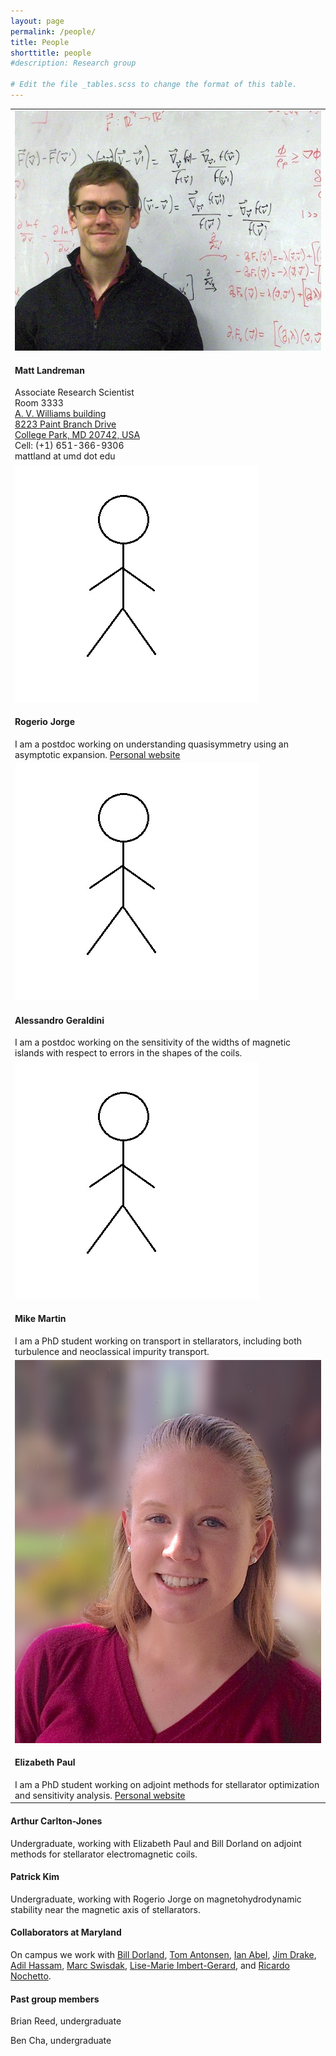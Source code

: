 ```yaml
---
layout: page
permalink: /people/
title: People
shorttitle: people
#description: Research group

# Edit the file _tables.scss to change the format of this table.
---
```


<div class="group_members">
<table>

<tr><td>
<div class="profile col one right"><img src="../assets/img/Landreman_portrait_600.jpg"></div>
<h4>Matt Landreman</h4>
Associate Research Scientist<br>
Room 3333<br>
<a href="https://goo.gl/maps/Zx1oqM59pTcoeQ6H9">
A. V. Williams building<br>
8223 Paint Branch Drive<br>
College Park, MD 20742, USA</a><br>
Cell: (+1) 651-366-9306<br>
mattland at umd dot edu
</td></tr>

<tr><td>
<div class="profile col one right"><img src="../assets/img/no_photo.jpg"></div>
<h4>Rogerio Jorge</h4>
I am a postdoc working on understanding quasisymmetry using an asymptotic expansion.
<a href="https://web.ist.utl.pt/~rogerio.jorge/">Personal website</a>
</td></tr>

<tr><td>
<div class="profile col one right"><img src="../assets/img/no_photo.jpg"></div>
<h4>Alessandro Geraldini</h4>
I am a postdoc working on the sensitivity of the widths of magnetic islands with respect to errors in the shapes of the coils.
</td></tr>

<tr><td>
<div class="profile col one right"><img src="../assets/img/no_photo.jpg"></div>
<h4> Mike Martin</h4>
I am a PhD student working on transport in stellarators, including both turbulence and neoclassical impurity transport.
</td></tr>


<tr><td>
<div class="profile col one right"><img src="../assets/img/ElizabethPaul.jpg"></div>
<h4>Elizabeth Paul</h4>
I am a PhD student working on adjoint methods for stellarator optimization and sensitivity analysis.
<a href="https://terpconnect.umd.edu/~ejpaul/">Personal website</a>
</td></tr>

</table>
</div>

#### Arthur Carlton-Jones
Undergraduate, working with Elizabeth Paul and Bill Dorland on adjoint methods for stellarator electromagnetic coils.

#### Patrick Kim
Undergraduate, working with Rogerio Jorge on magnetohydrodynamic stability near the magnetic axis of stellarators.

#### Collaborators at Maryland
On campus we work with 
[Bill Dorland](https://umdphysics.umd.edu/people/faculty/current/item/124-bdorland.html),
[Tom Antonsen](https://ece.umd.edu/clark/faculty/352/Thomas-M-Antonsen), 
[Ian Abel](https://ireap.umd.edu/faculty/abel), 
[Jim Drake](https://terpconnect.umd.edu/~drake/), 
[Adil Hassam](https://umdphysics.umd.edu/people/faculty/current/item/215-hassam.html), 
[Marc Swisdak](https://ireap.umd.edu/faculty/swisdak), 
[Lise-Marie Imbert-Gerard](https://home.cscamm.umd.edu/~lmig/), and 
[Ricardo Nochetto](https://www.math.umd.edu/~rhn/).

#### Past group members
Brian Reed, undergraduate

Ben Cha, undergraduate

